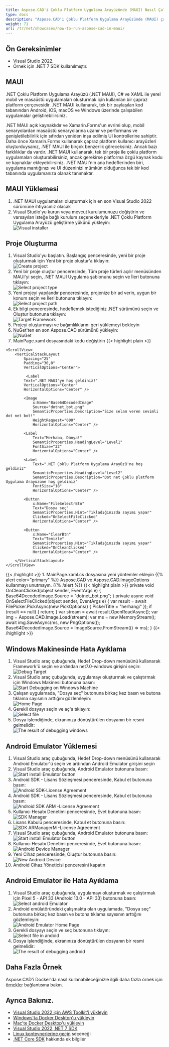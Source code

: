 ```yaml
---
title: Aspose.CAD'i Çoklu Platform Uygulama Arayüzünde (MAUI) Nasıl Çalıştırılır
type: docs
description: "Aspose.CAD'i Çoklu Platform Uygulama Arayüzünde (MAUI) çalıştırın."
weight: 71
url: /tr/net/showcases/how-to-run-aspose-cad-in-maui/
---
```


## Ön Gereksinimler
- Visual Studio 2022.
- Örnek için .NET 7 SDK kullanılmıştır.


## MAUI

.NET Çoklu Platform Uygulama Arayüzü (.NET MAUI), C# ve XAML ile yerel mobil ve masaüstü uygulamaları oluşturmak için kullanılan bir çapraz platform çerçevesidir.
.NET MAUI kullanarak, tek bir paylaşılan kod tabanından Android, iOS, macOS ve Windows üzerinde çalışabilen uygulamalar geliştirebilirsiniz.

.NET MAUI açık kaynaklıdır ve Xamarin.Forms'un evrimi olup, mobil senaryolardan masaüstü senaryolarına uzanır ve performans ve genişletilebilirlik için sıfırdan yeniden inşa edilmiş UI kontrollerine sahiptir.
Daha önce Xamarin.Forms kullanarak çapraz platform kullanıcı arayüzleri oluşturduysanız, .NET MAUI ile birçok benzerlik göreceksiniz.
Ancak bazı farklılıklar da vardır.
.NET MAUI kullanarak, tek bir proje ile çoklu platform uygulamaları oluşturabilirsiniz, ancak gerekirse platforma özgü kaynak kodu ve kaynaklar ekleyebilirsiniz.
.NET MAUI'nin ana hedeflerinden biri, uygulama mantığınızı ve UI düzeninizi mümkün olduğunca tek bir kod tabanında uygulamanıza olanak tanımaktır.


## MAUI Yüklemesi

1. .NET MAUI uygulamaları oluşturmak için en son Visual Studio 2022 sürümüne ihtiyacınız olacak
1. Visual Studio'yu kurun veya mevcut kurulumunuzu değiştirin ve varsayılan isteğe bağlı kurulum seçenekleriyle .NET Çoklu Platform Uygulama Arayüzü geliştirme yükünü yükleyin:<br>
![Visual installer](/_assets/showcases/maui/visual-installer.png)


## Proje Oluşturma

1. Visual Studio'yu başlatın. Başlangıç penceresinde, yeni bir proje oluşturmak için Yeni bir proje oluştur'a tıklayın:<br>
![Create project](/_assets/showcases/maui/create-project.png)<br>
1. Yeni bir proje oluştur penceresinde, Tüm proje türleri açılır menüsünden MAUI'yi seçin, .NET MAUI Uygulama şablonunu seçin ve İleri butonuna tıklayın:<br>
![Select project type](/_assets/showcases/maui/select-project.png)<br>
1. Yeni projeyi yapılandır penceresinde, projenize bir ad verin, uygun bir konum seçin ve İleri butonuna tıklayın:<br>
![Select project path](/_assets/showcases/maui/select-project-path.png)<br>
1. Ek bilgi penceresinde, hedeflemek istediğiniz .NET sürümünü seçin ve Oluştur butonuna tıklayın:<br>
![Target Framework](/_assets/showcases/maui/select-framework.png)<br>
1. Projeyi oluşturmayı ve bağımlılıklarını geri yüklemeyi bekleyin
1. NuGet'ten en son Aspose.CAD sürümünü yükleyin:<br>
![NuGet](/_assets/showcases/maui/nuget.png)<br>
1. MainPage.xaml dosyasındaki kodu değiştirin
{{< highlight plain >}}
<?xml version="1.0" encoding="utf-8" ?>
<ContentPage xmlns="http://schemas.microsoft.com/dotnet/2021/maui"
             xmlns:x="http://schemas.microsoft.com/winfx/2009/xaml"
             x:Class="MauiApp1.MainPage">

    <ScrollView>
        <VerticalStackLayout
            Spacing="25"
            Padding="30,0"
            VerticalOptions="Center">

             <Label 
            Text=".NET MAUI'ye hoş geldiniz!"
            VerticalOptions="Center" 
            HorizontalOptions="Center" />

            <Image
                x:Name="Base64DecodedImage"
                Source="dotnet_bot.png"
                SemanticProperties.Description="Size selam veren sevimli dot net bot!"
                HeightRequest="600"
                HorizontalOptions="Center" />

            <Label
                Text="Merhaba, Dünya!"
                SemanticProperties.HeadingLevel="Level1"
                FontSize="32"
                HorizontalOptions="Center" />

            <Label
                Text=".NET Çoklu Platform Uygulama Arayüzü'ne hoş geldiniz"
                SemanticProperties.HeadingLevel="Level2"
                SemanticProperties.Description="Dot net Çoklu platform Uygulama Arayüzüne hoş geldiniz"
                FontSize="18"
                HorizontalOptions="Center" />

            <Button
                x:Name="FileSelectrBtn"
                Text="Dosya seç"
                SemanticProperties.Hint="Tıkladığınızda sayımı yapar"
                Clicked="OnSelectFileClicked"
                HorizontalOptions="Center" />

            <Button
                x:Name="ClearBtn"
                Text="Temizle"
                SemanticProperties.Hint="Tıkladığınızda sayımı yapar"
                Clicked="OnCleanClicked"
                HorizontalOptions="Center" />

        </VerticalStackLayout>
    </ScrollView>
</ContentPage>
{{< /highlight >}}
1. MainPage.xaml.cs dosyasına yeni yöntemler ekleyin
{{% alert color="primary" %}} 
Aspose.CAD ve Aspose.CAD.ImageOptions kullanmayı unutmayın.
{{% /alert %}}
{{< highlight plain >}}
private void OnCleanClicked(object sender, EventArgs e)
{
    Base64DecodedImage.Source = "dotnet_bot.png";
}
private async void OnSelectFileClicked(object sender, EventArgs e)
{
    var result = await FilePicker.PickAsync(new PickOptions()
    {
        PickerTitle = "herhangi"
    });
    if (result == null)
    {
        return;
    }
    var stream = await result.OpenReadAsync();
    var img = Aspose.CAD.Image.Load(stream);
    var ms = new MemoryStream();
    await img.SaveAsync(ms, new PngOptions());
    Base64DecodedImage.Source = ImageSource.FromStream(() => ms);
}
{{< /highlight >}}


## Windows Makinesinde Hata Ayıklama

1. Visual Studio araç çubuğunda, Hedef Drop-down menüsünü kullanarak Framework'ü seçin ve ardından net7.0-windows girişini seçin:<br>
![Debug Target](/_assets/showcases/maui/windows-mode.png)<br>
1. Visual Studio araç çubuğunda, uygulamayı oluşturmak ve çalıştırmak için Windows Makinesi butonuna basın:<br>
![Start Debugging on Windows Machine](/_assets/showcases/maui/windows-start-debug.png)<br>
1. Çalışan uygulamada, "Dosya seç" butonuna birkaç kez basın ve butona tıklama sayısının arttığını gözlemleyin:<br>
![Home Page](/_assets/showcases/maui/windows-home-page.png)<br>
1. Gerekli dosyayı seçin ve aç'a tıklayın:<br>
![Select file](/_assets/showcases/maui/select-file.png)<br>
1. Dosya işlendiğinde, ekranınıza dönüştürülen dosyanın bir resmi gelmelidir:<br>
![The result of debugging windows](/_assets/showcases/maui/windows-result.png)


## Android Emulator Yüklemesi

1. Visual Studio araç çubuğunda, Hedef Drop-down menüsünü kullanarak Android Emulator'ü seçin ve ardından Android Emulator girişini seçin
1. Visual Studio araç çubuğunda, Android Emulator butonuna basın:<br>
![Start install Emulator button](/_assets/showcases/maui/start-install-emulator.png)<br>
1. Android SDK - Lisans Sözleşmesi penceresinde, Kabul et butonuna basın:<br>
![Android SDK-License Agreement](/_assets/showcases/maui/android-sdk-1.png)<br>
1. Android SDK - Lisans Sözleşmesi penceresinde, Kabul et butonuna basın:<br>
![Android SDK ARM -License Agreement](/_assets/showcases/maui/android-sdk-2.png)<br>
1. Kullanıcı Hesabı Denetimi penceresinde, Evet butonuna basın:<br>
![SDK Manager](/_assets/showcases/maui/android-sdk-3.png)<br>
1. Lisans Kabulü penceresinde, Kabul et butonuna basın:<br>
![SDK ARManagerM -License Agreement](/_assets/showcases/maui/android-sdk-4.png)<br>
1. Visual Studio araç çubuğunda, Android Emulator butonuna basın:<br>
![Start install Emulator button](/_assets/showcases/maui/start-install-emulator.png)<br>
1. Kullanıcı Hesabı Denetimi penceresinde, Evet butonuna basın:<br>
![Android Device Manager](/_assets/showcases/maui/android-device-manager.png)<br>
1. Yeni Cihaz penceresinde, Oluştur butonuna basın:<br>
![New Android Device](/_assets/showcases/maui/android-new-device.png)<br>
1. Android Cihaz Yöneticisi penceresini kapatın


## Android Emulator ile Hata Ayıklama

1. Visual Studio araç çubuğunda, uygulamayı oluşturmak ve çalıştırmak için Pixel 5 - API 33 (Android 13.0 - API 33) butonuna basın:<br>
![Select android Emulator](/_assets/showcases/maui/select-android-emulator.png)<br>
1. Android emülatöründeki çalışmakta olan uygulamada, "Dosya seç" butonuna birkaç kez basın ve butona tıklama sayısının arttığını gözlemleyin:<br>
![Android Emulator Home Page](/_assets/showcases/maui/android-home-page.png)<br>
1. Gerekli dosyayı seçin ve seç butonuna tıklayın:<br>
![Select file in andoid](/_assets/showcases/maui/select-file-android.png)<br>
1. Dosya işlendiğinde, ekranınıza dönüştürülen dosyanın bir resmi gelmelidir:<br>
![The result of debugging android](/_assets/showcases/maui/android-result.png)


## Daha Fazla Örnek

Aspose.CAD'i Docker'da nasıl kullanabileceğinizle ilgili daha fazla örnek için [örnekler](https://github.com/aspose-cad/Aspose.CAD-Documentation) bağlantısına bakın.


## Ayrıca Bakınız.

- [Visual Studio 2022 için AWS Toolkit'i yükleyin](https://marketplace.visualstudio.com/items?itemName=AmazonWebServices.AWSToolkitforVisualStudio2022)
- [Windows'ta Docker Desktop'u yükleyin](https://docs.docker.com/docker-for-windows/install/)
- [Mac'te Docker Desktop'u yükleyin](https://docs.docker.com/docker-for-mac/install/)
- [Visual Studio 2022, NET 7 SDK](https://docs.microsoft.com/en-us/dotnet/core/install/windows?tabs=net70#dependencies)
- [Linux konteynerlerine geçin](https://docs.docker.com/docker-for-windows/#switch-between-windows-and-linux-containers) seçeneği
- [.NET Core SDK](https://hub.docker.com/_/microsoft-dotnet-sdk) hakkında ek bilgiler
